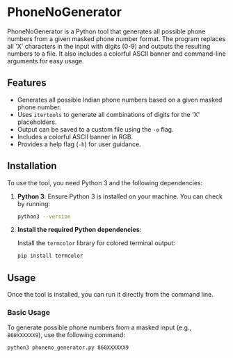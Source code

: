 # PhoneNoGenerator

PhoneNoGenerator is a Python tool that generates all possible phone numbers from a given masked phone number format. The program replaces all 'X' characters in the input with digits (0-9) and outputs the resulting numbers to a file. It also includes a colorful ASCII banner and command-line arguments for easy usage.

## Features

- Generates all possible Indian phone numbers based on a given masked phone number.
- Uses `itertools` to generate all combinations of digits for the 'X' placeholders.
- Output can be saved to a custom file using the `-o` flag.
- Includes a colorful ASCII banner in RGB.
- Provides a help flag (`-h`) for user guidance.

## Installation

To use the tool, you need Python 3 and the following dependencies:

1. **Python 3**: Ensure Python 3 is installed on your machine. You can check by running:

    ```bash
    python3 --version
    ```

2. **Install the required Python dependencies**:

    Install the `termcolor` library for colored terminal output:

    ```bash
    pip install termcolor
    ```

## Usage

Once the tool is installed, you can run it directly from the command line.

### Basic Usage

To generate possible phone numbers from a masked input (e.g., `860XXXXXX9`), use the following command:

```bash
python3 phoneno_generator.py 860XXXXXX9
